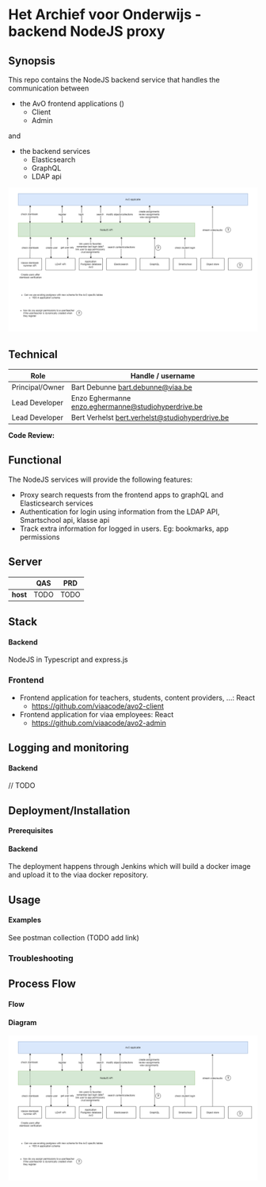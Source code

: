 # Het Archief voor Onderwijs - backend NodeJS proxy

## Synopsis

This repo contains the NodeJS backend service that handles the communication between
* the AvO frontend applications ()
    * Client
    * Admin

and
* the backend services
    * Elasticsearch
    * GraphQL
    * LDAP api

![Overview of the avo backend and frontend applications](avo-overview.png?raw=true)


## Technical

|Role              | Handle / username|
| -------------    |--------------| 
|Principal/Owner   | Bart Debunne <bart.debunne@viaa.be>  | 
|Lead Developer    | Enzo Eghermanne <enzo.eghermanne@studiohyperdrive.be> |
|Lead Developer    | Bert Verhelst <bert.verhelst@studiohyperdrive.be> |

**Code Review:**

## Functional

The NodeJS services will provide the following features:
* Proxy search requests from the frontend apps to graphQL and Elasticsearch services
* Authentication for login using information from the LDAP API, Smartschool api, klasse api
* Track extra information for logged in users. Eg: bookmarks, app permissions

## Server

|               | QAS           | PRD      |
| ------------- |:-------------:| :-----:  |
| **host**      | TODO          | TODO     |

## Stack

#### Backend

NodeJS in Typescript and express.js

### Frontend

* Frontend application for teachers, students, content providers, ...: React
    * https://github.com/viaacode/avo2-client
* Frontend application for viaa employees: React
    * https://github.com/viaacode/avo2-admin

## Logging and monitoring

#### Backend

// TODO

## Deployment/Installation

#### Prerequisites

#### Backend

The deployment happens through Jenkins which will build a docker image and upload it to the viaa docker repository.

## Usage

#### Examples

See postman collection (TODO add link)

### Troubleshooting

## Process Flow

#### Flow

#### Diagram

![Overview of the avo backend and frontend applications](avo-overview.png?raw=true)
